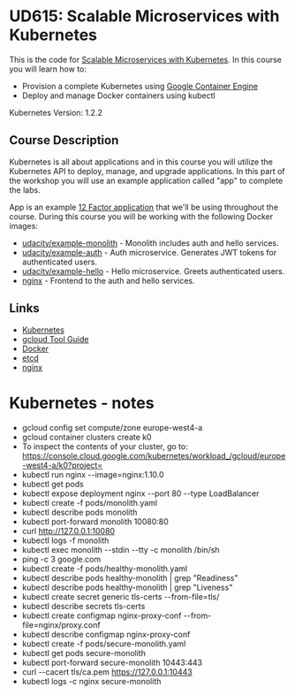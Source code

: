 # UD615: Scalable Microservices with Kubernetes

This is the code for [Scalable Microservices with Kubernetes](https://www.udacity.com/course/scalable-microservices-with-kubernetes--ud615).  In this course you will learn how to:

* Provision a complete Kubernetes using [Google Container Engine](https://cloud.google.com/container-engine)
* Deploy and manage Docker containers using kubectl

Kubernetes Version: 1.2.2

## Course Description

Kubernetes is all about applications and in this course you will utilize the Kubernetes API to deploy, manage, and upgrade applications. In this part of the workshop you will use an example application called "app" to complete the labs.

App is an example [12 Factor application](http://12factor.net/) that we'll be using throughout the course. During this course you will be working with the following Docker images:

* [udacity/example-monolith](https://hub.docker.com/r/udacity/example-monolith) - Monolith includes auth and hello services.
* [udacity/example-auth](https://hub.docker.com/r/udacity/example-auth) - Auth microservice. Generates JWT tokens for authenticated users.
* [udacity/example-hello](https://hub.docker.com/r/udacity/example-hello) - Hello microservice. Greets authenticated users.
* [nginx](https://hub.docker.com/_/nginx) - Frontend to the auth and hello services.

## Links

  * [Kubernetes](http://googlecloudplatform.github.io/kubernetes)
  * [gcloud Tool Guide](https://cloud.google.com/sdk/gcloud)
  * [Docker](https://docs.docker.com)
  * [etcd](https://coreos.com/docs/distributed-configuration/getting-started-with-etcd)
  * [nginx](http://nginx.org)

# Kubernetes - notes
 * gcloud config set compute/zone europe-west4-a
 * gcloud container clusters create k0
 * To inspect the contents of your cluster, go to: https://console.cloud.google.com/kubernetes/workload_/gcloud/europe-west4-a/k0?project=<PROJECT-ID>
 * kubectl run nginx --image=nginx:1.10.0
 * kubectl get pods
 * kubectl expose deployment nginx --port 80 --type LoadBalancer
 * kubectl create -f pods/monolith.yaml
 * kubectl describe pods monolith
 * kubectl port-forward monolith 10080:80
 * curl http://127.0.0.1:10080
 * kubectl logs -f monolith
 * kubectl exec monolith --stdin --tty -c monolith /bin/sh
 * ping -c 3 google.com
 * kubectl create -f pods/healthy-monolith.yaml
 * kubectl describe pods healthy-monolith | grep "Readiness"
 * kubectl describe pods healthy-monolith | grep "Liveness"
 * kubectl create secret generic tls-certs --from-file=tls/
 * kubectl describe secrets tls-certs
 * kubectl create configmap nginx-proxy-conf --from-file=nginx/proxy.conf
 * kubectl describe configmap nginx-proxy-conf
 * kubectl create -f pods/secure-monolith.yaml
 * kubectl get pods secure-monolith
 * kubectl port-forward secure-monolith 10443:443
 * curl --cacert tls/ca.pem https://127.0.0.1:10443
 * kubectl logs -c nginx secure-monolith
 
